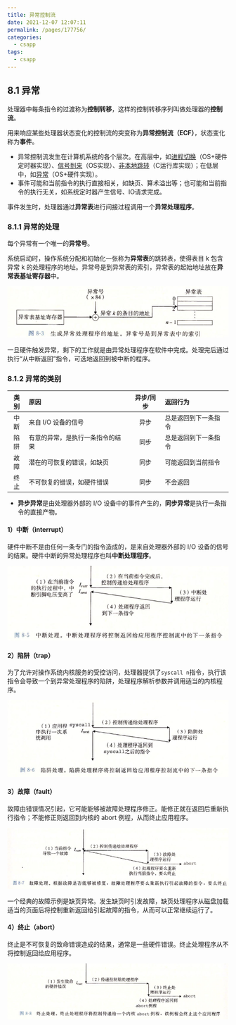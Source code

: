 ```yaml
---
title: 异常控制流
date: 2021-12-07 12:07:11
permalink: /pages/177756/
categories:
  - csapp
tags:
  - csapp
---
```


## 8.1 异常

处理器中每条指令的过渡称为**控制转移**，这样的控制转移序列叫做处理器的**控制流**。

用来响应某些处理器状态变化的控制流的突变称为**异常控制流（ECF）**，状态变化称为**事件**。

+ 异常控制流发生在计算机系统的各个层次。在高层中，如<u>进程切换</u>（OS+硬件定时器实现）、<u>信号到来</u>（OS实现）、<u>非本地跳转</u>（C运行库实现）；在低层中，如<u>异常</u>（OS+硬件实现）。
+ 事件可能和当前指令的执行直接相关，如缺页、算术溢出等；也可能和当前指令的执行无关，如系统定时器产生信号、IO请求完成。

事件发生时，处理器通过**异常表**进行间接过程调用一个**异常处理程序**。

### 8.1.1 异常的处理

每个异常有一个唯一的**异常号**。

系统启动时，操作系统分配和初始化一张称为**异常表**的跳转表，使得表目 k 包含异常 k 的处理程序的地址。异常号是到异常表的索引，异常表的起始地址放在**异常表基址寄存器**中。

![image-20211207124147205](../images/image-20211207124147205.png)

一旦硬件触发异常，剩下的工作就是由异常处理程序在软件中完成。处理完后通过执行“从中断返回”指令，可选地返回到被中断的程序。

### 8.1.2 异常的类别

| 类别 | 原因                             | 异步/同步 | 返回行为             |
| :--: | :------------------------------- | :-------: | :------------------- |
| 中断 | 来自 I/O 设备的信号              |   异步    | 总是返回到下一条指令 |
| 陷阱 | 有意的异常，是执行一条指令的结果 |   同步    | 总是返回到下一条指令 |
| 故障 | 潜在的可恢复的错误，如缺页       |   同步    | 可能返回到当前指令   |
| 终止 | 不可恢复的错误，如硬件错误       |   同步    | 不会返回             |

+ **异步异常**是由处理器外部的 I/O 设备中的事件产生的，**同步异常**是执行一条指令的直接产物。

#### 1）中断（interrupt）

硬件中断不是由任何一条专门的指令造成的，是来自处理器外部的 I/O 设备的信号的结果。硬件中断的异常处理程序也叫**中断处理程序**。

![image-20211207125113138](../images/image-20211207125113138.png)

#### 2）陷阱（trap）

为了允许对操作系统内核服务的受控访问，处理器提供了`syscall n`指令，执行该指令会导致一个到异常处理程序的陷阱，处理程序解析参数并调用适当的内核程序。

![image-20211207125323810](../images/image-20211207125323810.png)

#### 3）故障（fault）

故障由错误情况引起，它可能能够被故障处理程序修正。能修正就在返回后重新执行指令；不能修正则返回到内核的 abort 例程，从而终止应用程序。

![image-20211207125544806](../images/image-20211207125544806.png)

一个经典的故障示例是缺页异常。发生缺页时引发故障，缺页处理程序从磁盘加载适当的页面后将控制重新返回给引起故障的指令，从而可以正常继续运行了。

#### 4）终止（abort）

终止是不可恢复的致命错误造成的结果，通常是一些硬件错误。终止处理程序从不将控制返回给应用程序。

![image-20211207125812604](../images/image-20211207125812604.png)